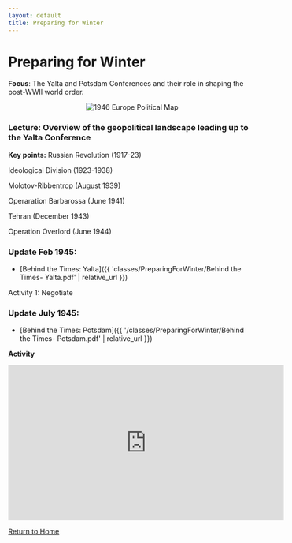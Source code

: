 ```yaml
---
layout: default
title: Preparing for Winter
---
```


# Preparing for Winter

**Focus**: The Yalta and Potsdam Conferences and their role in shaping the post-WWII world order.

<div style="text-align: center;">
  <img src="{{ '/classes/PreparingForWinter/1946_Europe_Political.jpg' | relative_url }}" alt="1946 Europe Political Map" style="max-width: 80%; height: auto;">
</div>

### Lecture: Overview of the geopolitical landscape leading up to the Yalta Conference

**Key points:**
   Russian Revolution (1917-23)
   
   Ideological Division (1923-1938)
   
   Molotov-Ribbentrop (August 1939)
   
   Operaration Barbarossa (June 1941)
   
   Tehran (December 1943)
   
   Operation Overlord (June 1944)  

### Update Feb 1945:
- [Behind the Times: Yalta]({{ 'classes/PreparingForWinter/Behind the Times- Yalta.pdf' | relative_url }})

Activity 1: Negotiate
### Update July 1945:
- [Behind the Times: Potsdam]({{ '/classes/PreparingForWinter/Behind the Times- Potsdam.pdf' | relative_url }})

**Activity**
<iframe width="560" height="315" src="https://www.youtube.com/embed/S2PUIQpAEAQ?si=2tRA0rVqh2FQFGew" title="YouTube video player" frameborder="0" allow="accelerometer; autoplay; clipboard-write; encrypted-media; gyroscope; picture-in-picture; web-share" referrerpolicy="strict-origin-when-cross-origin" allowfullscreen></iframe>

[Return to Home](../)
